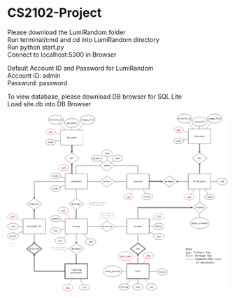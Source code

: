 # CS2102-Project

Please download the LumiRandom folder\
Run terminal/cmd and cd into LumiRandom directory\
Run python start.py\
Connect to localhost:5300 in Browser

Default Account ID and Password for LumiRandom\
Account ID: admin\
Password: password

To view database, please download DB browser for SQL Lite\
Load site.db into DB Browser

![ER Diagram](https://github.com/joelczk/CS2102-Project/blob/v1.1/ER%20Diagram.jpg)
